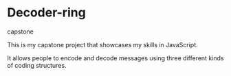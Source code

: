# Decoder-ring
capstone

This is my capstone project that showcases my skills in JavaScript.

It allows people to encode and decode messages using three different kinds of coding structures.
